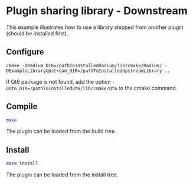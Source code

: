 # Plugin sharing library - Downstream

This example illustrates how to use a library shipped from another plugin (should be installed first).

## Configure

`cmake -DRadium_DIR=/pathToInstalledRadium/lib/cmake/Radium/ -DExampleLibraryUpstream_DIR=/pathToInstalledUpstreamLibrary ..`

If Qt6 package is not found, add the option `-DQt6_DIR=/pathToInstalledQt6/lib/cmake/Qt6` to the cmake command.

## Compile

```bash
make
```

The plugin can be loaded from the build tree.

## Install

```bash
make install
```

The plugin can be loaded from the install tree.

